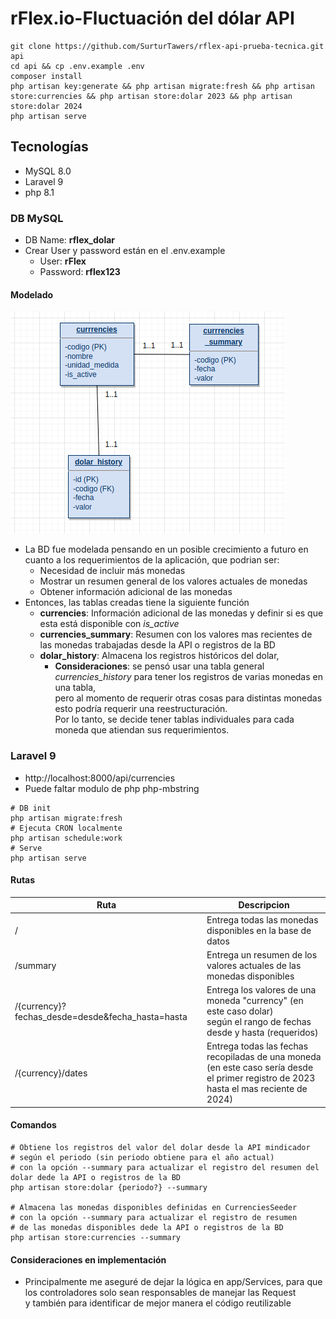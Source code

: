 # rFlex.io-Fluctuación del dólar API
```shell
git clone https://github.com/SurturTawers/rflex-api-prueba-tecnica.git api
cd api && cp .env.example .env
composer install
php artisan key:generate && php artisan migrate:fresh && php artisan store:currencies && php artisan store:dolar 2023 && php artisan store:dolar 2024
php artisan serve
```

## Tecnologías
* MySQL 8.0
* Laravel 9
* php 8.1


### DB MySQL 
* DB Name: **rflex_dolar**
* Crear User y password están en el .env.example
  * User: **rFlex**
  * Password: **rflex123**


#### Modelado
![Imagen de Modelo DB](./Screenshot%20from%202024-01-29%2012-44-01.png "Diagrama E-R BD")
* La BD fue modelada pensando en un posible crecimiento a futuro en cuanto a los requerimientos de la aplicación, que podrian ser:
  * Necesidad de incluir más monedas
  * Mostrar un resumen general de los valores actuales de monedas
  * Obtener información adicional de las monedas
* Entonces, las tablas creadas tiene la siguiente función
  * **currencies**: Información adicional de las monedas y definir si es que esta está disponible con *is_active*
  * **currencies_summary**: Resumen con los valores mas recientes de las monedas trabajadas desde la API o registros de la BD
  * **dolar_history**: Almacena los registros históricos del dolar, 
    * **Consideraciones**: se pensó usar una tabla general *currencies_history* para tener los registros de varias monedas en una tabla, <br> pero al momento de requerir otras cosas para distintas monedas esto podría requerir una reestructuración. <br> Por lo tanto, se decide tener tablas individuales para cada moneda que atiendan sus requerimientos.



### Laravel 9
* http://localhost:8000/api/currencies
* Puede faltar modulo de php php-mbstring
```shell
# DB init
php artisan migrate:fresh 
# Ejecuta CRON localmente
php artisan schedule:work
# Serve
php artisan serve
```
#### Rutas
| Ruta                                             | Descripcion                                                                                                                            |
|--------------------------------------------------|----------------------------------------------------------------------------------------------------------------------------------------|
| /                                                | Entrega todas las monedas disponibles en la base de datos                                                                              |
| /summary                                         | Entrega un resumen de los valores actuales de las monedas disponibles                                                                  |
| /{currency}?fechas_desde=desde&fecha_hasta=hasta | Entrega los valores de una moneda "currency" (en este caso dolar) <br/>según el rango de fechas desde y hasta (requeridos)             |
| /{currency}/dates                                | Entrega todas las fechas recopiladas de una moneda <br/>(en este caso sería desde el primer registro de 2023 hasta el mas reciente de 2024) |

#### Comandos
```shell
# Obtiene los registros del valor del dolar desde la API mindicador
# según el periodo (sin periodo obtiene para el año actual)
# con la opción --summary para actualizar el registro del resumen del dolar dede la API o registros de la BD
php artisan store:dolar {periodo?} --summary

# Almacena las monedas disponibles definidas en CurrenciesSeeder
# con la opción --summary para actualizar el registro de resumen 
# de las monedas disponibles dede la API o registros de la BD
php artisan store:currencies --summary
```

#### Consideraciones en implementación
* Principalmente me aseguré de dejar la lógica en app/Services, para que los controladores solo sean responsables de manejar las Request <br> y también para identificar de mejor manera el código reutilizable
